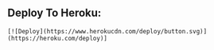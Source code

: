## Deploy To Heroku:
    [![Deploy](https://www.herokucdn.com/deploy/button.svg)](https://heroku.com/deploy)]
